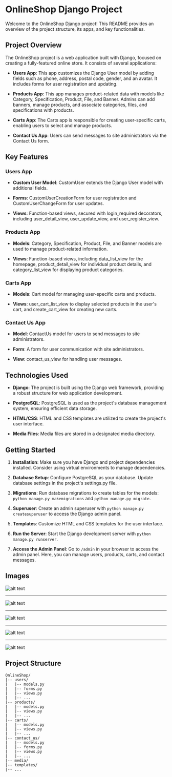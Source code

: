 # OnlineShop Django Project

Welcome to the OnlineShop Django project! This README provides an overview of the project structure, its apps, and key functionalities.

## Project Overview

The OnlineShop project is a web application built with Django, focused on creating a fully-featured online store. It consists of several applications:

- **Users App**: This app customizes the Django User model by adding fields such as phone, address, postal code, gender, and an avatar. It includes forms for user registration and updating.

- **Products App**: This app manages product-related data with models like Category, Specification, Product, File, and Banner. Admins can add banners, manage products, and associate categories, files, and specifications with products.

- **Carts App**: The Carts app is responsible for creating user-specific carts, enabling users to select and manage products.

- **Contact Us App**: Users can send messages to site administrators via the Contact Us form.

## Key Features

### Users App

- **Custom User Model**: CustomUser extends the Django User model with additional fields.

- **Forms**: CustomUserCreationForm for user registration and CustomUserChangeForm for user updates.

- **Views**: Function-based views, secured with login_required decorators, including user_detail_view, user_update_view, and user_register_view.

### Products App

- **Models**: Category, Specification, Product, File, and Banner models are used to manage product-related information.

- **Views**: Function-based views, including data_list_view for the homepage, product_detail_view for individual product details, and category_list_view for displaying product categories.

### Carts App

- **Models**: Cart model for managing user-specific carts and products.

- **Views**: user_cart_list_view to display selected products in the user's cart, and create_cart_view for creating new carts.

### Contact Us App

- **Model**: ContactUs model for users to send messages to site administrators.

- **Form**: A form for user communication with site administrators.

- **View**: contact_us_view for handling user messages.

## Technologies Used

- **Django**: The project is built using the Django web framework, providing a robust structure for web application development.

- **PostgreSQL**: PostgreSQL is used as the project's database management system, ensuring efficient data storage.

- **HTML/CSS**: HTML and CSS templates are utilized to create the project's user interface.

- **Media Files**: Media files are stored in a designated media directory.

## Getting Started

1. **Installation**: Make sure you have Django and project dependencies installed. Consider using virtual environments to manage dependencies.

2. **Database Setup**: Configure PostgreSQL as your database. Update database settings in the project's settings.py file.

3. **Migrations**: Run database migrations to create tables for the models: `python manage.py makemigrations` and `python manage.py migrate`.

4. **Superuser**: Create an admin superuser with `python manage.py createsuperuser` to access the Django admin panel.

5. **Templates**: Customize HTML and CSS templates for the user interface.

6. **Run the Server**: Start the Django development server with `python manage.py runserver`.

7. **Access the Admin Panel**: Go to `/admin` in your browser to access the admin panel. Here, you can manage users, products, carts, and contact messages.

## Images

![alt text](images/img1.png)

<hr>

![alt text](images/img2.png)

<hr>

![alt text](images/img3.png)

<hr>

![alt text](images/img4.png)

<hr>

![alt text](images/img5.png)

## Project Structure

```plaintext
OnlineShop/
|-- users/
|   |-- models.py
|   |-- forms.py
|   |-- views.py
|   |-- ...
|-- products/
|   |-- models.py
|   |-- views.py
|   |-- ...
|-- carts/
|   |-- models.py
|   |-- views.py
|   |-- ...
|-- contact_us/
|   |-- models.py
|   |-- forms.py
|   |-- views.py
|   |-- ...
|-- media/
|-- templates/
|-- ...
